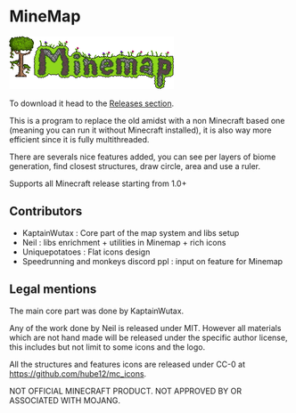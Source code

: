 # MineMap

![Minemap logo](logo.png?raw=true "Minemap")

To download it head to the [Releases section](https://github.com/hube12/MineMap/releases/latest).

This is a program to replace the old amidst with a non Minecraft based one (meaning you can run it without Minecraft
installed), it is also way more efficient since it is fully multithreaded.

There are severals nice features added, you can see per layers of biome generation, find closest structures, draw circle,
area and use a ruler.


Supports all Minecraft release starting from 1.0+


## Contributors
- KaptainWutax : Core part of the map system and libs setup
- Neil : libs enrichment + utilities in Minemap + rich icons
- Uniquepotatoes : Flat icons design
- Speedrunning and monkeys discord ppl : input on feature for Minemap


## Legal mentions
The main core part was done by KaptainWutax.

Any of the work done by Neil is released under MIT.
However all materials which are not hand made will be released under the specific author license,
this includes but not limit to some icons and the logo.

All the structures and features icons are released under CC-0 at https://github.com/hube12/mc_icons.


NOT OFFICIAL MINECRAFT PRODUCT. NOT APPROVED BY OR ASSOCIATED WITH MOJANG.
